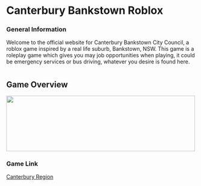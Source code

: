 # Canterbury Bankstown Roblox
### General Information
Welcome to the official website for Canterbury Bankstown City Council, a roblox game inspired by a real life suburb, Bankstown, NSW. This game is a roleplay game which gives you may job opportunities when playing, it could be emergency services or bus driving, whatever you desire is found here.

# 

## Game Overview


<img src="https://user-images.githubusercontent.com/102143827/208001303-ea2d093a-72fb-431c-b1d1-64cddb721aef.png" width="500" height="147" />

### Game Link
[Canterbury Region](https://web.roblox.com/games/11648891857/Canterbury-Region)

